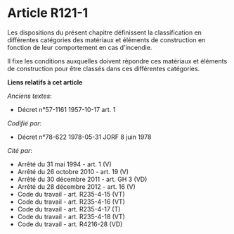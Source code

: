 # Article R121-1

Les dispositions du présent chapitre définissent la classification en différentes catégories des matériaux et éléments de
construction en fonction de leur comportement en cas d'incendie. 

Il fixe les conditions auxquelles doivent répondre ces matériaux et éléments de construction pour être classés dans ces
différentes catégories.

**Liens relatifs à cet article**

_Anciens textes_:

  - Décret n°57-1161 1957-10-17 art. 1

_Codifié par_:

  - Décret n°78-622 1978-05-31 JORF 8 juin 1978

_Cité par_:

  - Arrêté du 31 mai 1994 - art. 1 (V)
  - Arrêté du 26 octobre 2010 - art. 19 (V)
  - Arrêté du 30 décembre 2011 - art. GH 3 (VD)
  - Arrêté du 28 décembre 2012 - art. 16 (V)
  - Code du travail - art. R235-4-15 (VT)
  - Code du travail - art. R235-4-16 (VT)
  - Code du travail - art. R235-4-17 (T)
  - Code du travail - art. R235-4-18 (VT)
  - Code du travail - art. R4216-28 (VD)
